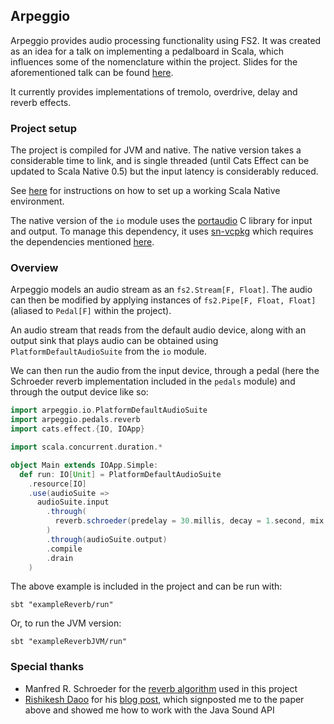 ## Arpeggio

Arpeggio provides audio processing functionality using FS2. It was created as an idea for a talk on implementing a pedalboard in Scala, which influences some of the nomenclature within the project. Slides for the aforementioned talk can be found [here](https://willbinzi.github.io/arpeggio-slides/).

It currently provides implementations of tremolo, overdrive, delay and reverb effects.

### Project setup
The project is compiled for JVM and native. The native version takes a considerable time to link, and is single threaded (until Cats Effect can be updated to Scala Native 0.5) but the input latency is considerably reduced.

See [here](https://scala-native.org/en/latest/user/setup.html) for instructions on how to set up a working Scala Native environment.

The native version of the `io` module uses the [portaudio](https://www.portaudio.com/) C library for input and output. To manage this dependency, it uses [sn-vcpkg](https://github.com/indoorvivants/sn-vcpkg) which requires the dependencies mentioned [here](https://github.com/indoorvivants/sn-vcpkg?tab=readme-ov-file#docker-base-image).

### Overview
Arpeggio models an audio stream as an `fs2.Stream[F, Float]`. The audio can then be modified by applying instances of `fs2.Pipe[F, Float, Float]` (aliased to `Pedal[F]` within the project).

An audio stream that reads from the default audio device, along with an output sink that plays audio can be obtained using `PlatformDefaultAudioSuite` from the `io` module.

We can then run the audio from the input device, through a pedal (here the Schroeder reverb implementation included in the `pedals` module) and through the output device like so:

```scala
import arpeggio.io.PlatformDefaultAudioSuite
import arpeggio.pedals.reverb
import cats.effect.{IO, IOApp}

import scala.concurrent.duration.*

object Main extends IOApp.Simple:
  def run: IO[Unit] = PlatformDefaultAudioSuite
    .resource[IO]
    .use(audioSuite =>
      audioSuite.input
        .through(
          reverb.schroeder(predelay = 30.millis, decay = 1.second, mix = 0.7)
        )
        .through(audioSuite.output)
        .compile
        .drain
    )
```
The above example is included in the project and can be run with:
```
sbt "exampleReverb/run"
```
Or, to run the JVM version:
```
sbt "exampleReverbJVM/run"
```

### Special thanks
- Manfred R. Schroeder for the [reverb algorithm](https://hajim.rochester.edu/ece/sites/zduan/teaching/ece472/reading/Schroeder_1962.pdf) used in this project
- [Rishikesh Daoo](https://github.com/Rishikeshdaoo) for his [blog post](https://medium.com/the-seekers-project/coding-a-basic-reverb-algorithm-part-2-an-introduction-to-audio-programming-4db79dd4e325), which signposted me to the paper above and showed me how to work with the Java Sound API
